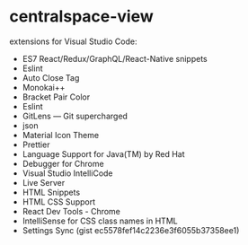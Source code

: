# centralspace-view

extensions for Visual Studio Code:
- ES7 React/Redux/GraphQL/React-Native snippets
- Eslint
- Auto Close Tag
- Monokai++
- Bracket Pair Color
- Eslint
- GitLens — Git supercharged
- json
- Material Icon Theme
- Prettier
- Language Support for Java(TM) by Red Hat
- Debugger for Chrome
- Visual Studio IntelliCode
- Live Server
- HTML Snippets
- HTML CSS Support
- React Dev Tools - Chrome
- IntelliSense for CSS class names in HTML
- Settings Sync (gist ec5578fef14c2236e3f6055b37358ee1)
